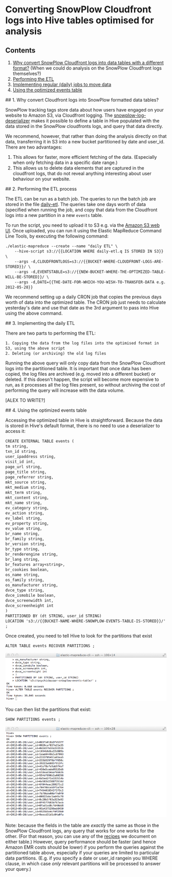 # Converting SnowPlow Cloudfront logs into Hive tables optimised for analysis

## Contents

1. [Why convert SnowPlow Cloudfront logs into data tables with a different format?](#why-convert-cloudfront-logs-into-snowplow-formatted-data-tables) (When we could do analysis on the SnowPlow Cloudfront logs themselves?)
2. [Performing the ETL](#performing-the-etl-process)
3. [Implementing regular (daily) jobs to move data](#implementing-the-daily-etl)
4. [Using the optimized events table](#using-the-optimized-events-table)

<a name="why-convert-cloudfront-logs-into-snowplow-formatted-data-tables"/>
## 1. Why convert Cloudfront logs into SnowPlow formatted data tables?

SnowPlow tracking tags store data about how users have engaged on your website to Amazon S3, via Cloudfront logging. The [snowplow-log-deserializer](https://github.com/snowplow) makes it possible to define a table in Hive populated with the data stored in the SnowPlow cloudfronts logs, and query that data directly.

We recommend, however, that rather than doing the analysis directly on that data, transferring it in S3 into a new bucket partitioned by date and user_id. There are two advantages:

1. This allows for faster, more efficient fetching of the data. (Especially when only fetching data in a specific date range.)
2. This allows us to delete data elements that are captured in the cloudfront logs, that do not reveal anything interesting about user behaviour on your website. 

<a name="performing-the-etl-process"/>
## 2. Performing the ETL process
 
The ETL can be run as a batch job. The queries to run the batch job are stored in the file [daily-etl](https://github.com/snowplow/snowplow/hive/etl/daily-etl.q). The queries take one days worth of data (specified when running the job, and copy that data from the Cloudfront logs into a new partition in a new `events` table.

To run the script, you need to upload it to S3 e.g. via the [Amazon S3 web UI](https://console.aws.amazon.com). Once uploaded, you can run it using the Elastic MapReduce Command Line Tools, by executing the following command:

	./elastic-mapreduce --create --name "daily ETL" \
		--hive-script s3://{{LOCATION WHERE daily-etl.q IS STORED IN S3}} \
		--args -d,CLOUDFRONTLOGS=s3://{{BUCKET-WHERE-CLOUDFRONT-LOGS-ARE-STORED}}/ \
		--args -d,EVENTSTABLE=s3://{{NEW-BUCKET-WHERE-THE-OPTIMIZED-TABLE-WILL-BE-STORED}}/ \
		--args -d,DATE={{THE-DATE-FOR-WHICH-YOU-WISH-TO-TRANSFER-DATA e.g. 2012-05-28}}

We recommend setting up a daily CRON job that copies the previous days worth of data into the optimized table. The CRON job just needs to calculate yesterday's date and use that date as the 3rd argument to pass into Hive using the above command.

<a name="implementing-the-daily-etl"/>
## 3. Implementing the daily ETL

There are two parts to performing the ETL: 

	1. Copying the data from the log files into the optimised format in S3, using the above script
	2. Deleting (or archiving) the old log files

Running the above query will only copy data from the SnowPlow Cloudfront logs into the partitioned table. It is important that once data has been copied, the log files are archived (e.g. moved into a different bucket) or deleted. If this doesn't happen, the script will become more expensive to run, as it processes all the log files present, so without archiving the cost of performing the query will increase with the data volume.

[ALEX TO WRITE?]

<a name="using-the-optimized-events-table"/>
## 4. Using the optimized events table

Accessing the optimized table in Hive is straightforward. Because the data is stored in Hive's default format, there is no need to use a deserializer to access it:

	CREATE EXTERNAL TABLE events (
	tm string,
	txn_id string,
	user_ipaddress string,
	visit_id int,
	page_url string,
	page_title string,
	page_referrer string,
	mkt_source string,
	mkt_medium string,
	mkt_term string,
	mkt_content string,
	mkt_name string,
	ev_category string,
	ev_action string,
	ev_label string,
	ev_property string,
	ev_value string,
	br_name string,
	br_family string,
	br_version string,
	br_type string,
	br_renderengine string,
	br_lang string,
	br_features array<string>,
	br_cookies boolean,
	os_name string,
	os_family string,
	os_manufacturer string,
	dvce_type string,
	dvce_ismobile boolean,
	dvce_screenwidth int,
	dvce_screenheight int	
	)
	PARTITIONED BY (dt STRING, user_id STRING)
	LOCATION 's3://{{BUCKET-NAME-WHERE-SNOWPLOW-EVENTS-TABLE-IS-STORED}}/' ;	

Once created, you need to tell Hive to look for the partitions that exist

	ALTER TABLE events RECOVER PARTITIONS ;

![Recover partitions](technical-documentation/images/04_recover-partitions.png)

You can then list the partitions that exist:

	SHOW PARTITIONS events ;

![Show partitions](technical-documentation/images/04_show-partitions.png)

Note: because the fields in the table are *exactly* the same as those in the SnowPlow Cloudfront logs, any query that works for one works for the other. (For that reason, you can use any of the [recipes](https://github.com/snowplow/snowplow/tree/master/hive/receipes) we document on either table.) However, query performance should be faster (and hence Amazon EMR costs should be lower) if you perform the queries against the partitioned table above, especially if your queries are limited to particular data partitions. (E.g. if you specify a date or user_id rangein you WHERE clause, in which case *only* relevant partitions will be processed to answer your query.)

